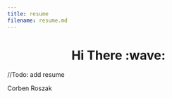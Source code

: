 ```yaml
---
title: resume
filename: resume.md
---
```


<h1 align="center"> Hi There :wave: </h1>

//Todo: add resume

Corben Roszak